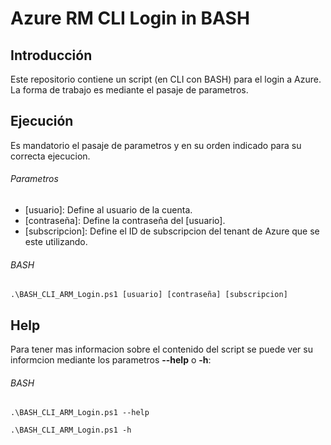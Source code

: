 ﻿# Azure RM CLI Login in BASH

## Introducción



Este repositorio contiene un script (en CLI con BASH) para el login a Azure.
La forma de trabajo es mediante el pasaje de parametros.



## Ejecución



Es mandatorio el pasaje de parametros y en su orden indicado para su correcta ejecucion.

###### Parametros

- [usuario]: Define al usuario de la cuenta.
- [contraseña]: Define la contraseña del [usuario].
- [subscripcion]: Define el ID de subscripcion del tenant de Azure que se este utilizando.


###### BASH



`.\BASH_CLI_ARM_Login.ps1 [usuario] [contraseña] [subscripcion]`




## Help



Para tener mas informacion sobre el contenido del script se puede ver su informcion mediante los parametros __--help__ o __-h__:



###### BASH



`.\BASH_CLI_ARM_Login.ps1 --help`

`.\BASH_CLI_ARM_Login.ps1 -h`

